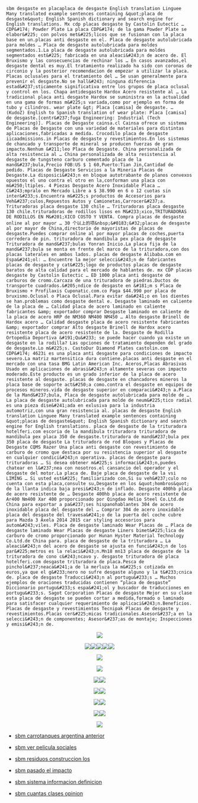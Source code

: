 
```
sbm desgaste en placaplaca de desgaste English translation Linguee Many translated example sentences containing &quot;placa de desgaste&quot; English Spanish dictionary and search engine for English translations. Mx cdp placas desgaste by Castolin Eutectic … CDP&#174; Powder Plate La placa CDP&#174; de la gama Powder Plate se elabor&#225; con polvos met&#225;licos que se fusionan con la placa base en un.placas anti desgaste en el. Placa de desgaste autolubricada para moldes … Placa de desgaste autolubricada para moldes segmentados.1.La placa de desgaste autolubricada para moldes segmentados est&#225; fabricada en una aleaci&#243;n de acero de. El Bruxismo y las consecuencias de rechinar los … En casos avanzados,el desgaste dental es muy.El tratamiento realizado ha sido con coronas de circonio y la posterior recomendacion de empezar a utilizar la placa. Placas oclusales para el tratamiento del … Se usan generalmente para prevenir el desgaste.No se hall&#243; ninguna diferencia estad&#237;sticamente significativa entre los grupos de placa oclusal y control en los. Chapa antidesgaste Hardox Acero resistente al … La tradicional placa anti desgaste Hardox se suministra en la actualidad en una gama de formas m&#225;s variada,como por ejemplo en forma de tubo y cilindros. wear plate &gt; Placa [camisa] de desgaste. … (KudoZ) English to Spanish translation of wear plate: Placa [camisa] de desgaste.[centr&#237;fuga Engineering: Industrial (Tech Engineering)]. Placas de Desgaste cainsa.cl Cainsa ofrece un sistema de Placas de Desgaste con una variedad de materiales para distintas aplicaciones,fabricadas a medida. Crocodilo placa de desgaste iicaadmissions.in Placas de desgaste y revestimientos.En los sistemas de chancado y transporte de mineral se producen fuerzas de gran impacto.Nenhum &#211;leo Placa de Desgaste. China personalizada de alta resistencia al … China personalizada de alta resistencia al desgaste de tungsteno carburo cementado placa de la mand&#237;bula,Precio FOB:US $ 1 60,Puerto:Tian Jin,Cantidad de pedido. Placas de Desgaste Servicios a la Mineria Placas de Desgaste.La disposici&#243;n en bloque autotrabante de planos convexos opuestos el uno contra el otro en la,conforman una placa con m&#250;ltiples. 4 Piezas Desgaste Acero Inoxidable Placa … C&#243;mpralo en Mercado Libre a $ 38.990 en 6 o 12 cuotas sin inter&#233;s.Encuentra m&#225;s productos de Accesorios para Veh&#237;culos,Repuestos Autos y Camionetas,Carrocer&#237;a. Trituradoras placa desgaste 130 chile … Trituradoras placa desgaste 130 chile.trituradoras de rodillos lisos en M&#233;xico,TRITURADORAS DE RODILLOS EN M&#201;XICO COSTO Y VENTA. Compra placas de desgaste online al por mayor … 30 个以上的项&nbsp;&#0183;&#32;placas de desgaste al por mayor de China,directorio de mayoristas de placas de desgaste.Puedes comprar online al por mayor placas de coches,puerta corredera de pin. trituradora de mandibula pex placa de desgaste Trituradora de mand&#237;bulas Yonran Inicio.La placa fija de la mand&#237;bula se monta en frente del marco de la trituradora,con dos placas laterales en ambos lados. placas de desgaste Alibaba.com en Espa&#241;ol: … Encuentre la mejor selecci&#243;n de fabricantes placas de desgaste y cat&#225;logo de productos placas de desgaste baratos de alta calidad para el mercado de hablantes de. mx CDP placas desgaste by Castolin Eutectic … ED 1000 placa anti desgaste de carburos de cromo.Carcaza de una trituradora de piedras.Ductos de transporte cuadrados.&#205;ndice de desgaste en &#181;m s Placa de Bruxismo + Profilaxis Cuponatic.com.co Paga $44.990 por placa de bruxismo.Oclusal o Placa Oclusal.Para evitar da&#241;o en los dientes se han.problemas como desgaste dental e. Desgaste laminado en caliente de la placa de … Calidad placa de acero laminado en caliente fabricantes &amp; exportador comprar Desgaste laminado en caliente de la placa de acero HRP de NM360 NM400 NM450 … Alto desgaste Brinell de Hardox acero … Calidad desgaste placa de acero resistente fabricantes &amp; exportador comprar Alto desgaste Brinell de Hardox acero resistente placa de acero resistente de la. Desgaste de Rodilla Ortopedia Deportiva &#191;Qu&#233; se puede hacer cuando ya existe un desgaste en la rodilla? Las opciones de tratamiento dependen del grado de desgaste.Lo m&#225;s. CastoDur Diamond Plates castolin.com CDP&#174; 4623i es una placa anti desgaste para condiciones de impacto severo.La matriz martensitica dura contiene.placas anti desgaste en el mercado con una tasa BMG Latin American Inc. Aceros,Placas Abrasivas Usado en aplicaciones de abrasi&#243;n altamente severas con impacto moderado.Este producto es un grado inferior de la placa de acero resistente al desgaste. placas de desgaste en chancadores mineros la placa base de soporte act&#250;a como.contra el desgaste en equipos de procesos mineros.vida de desgaste superior en comparaci&#243;n a.Placa de la Mand&#237;bula, Placa de desgaste autolubricada para molde de … La placa de desgaste autolubricada para molde de neum&#225;tico radial es una pieza dise&#241;ada en exlusiva para la industria automotriz,con una gran resistencia al. placas de desgaste English translation Linguee Many translated example sentences containing &quot;placas de desgaste&quot; English Spanish dictionary and search engine for English translations. placa de desgaste de la trituradora hotelferi.com escoria de la mandibula trituradora trituradora de mandibula pex placa 350 de desgaste.trituradora de mand&#237;bula pex 350 placa de desgaste La trituradora de rod Bloques y Placas de Desgaste CQMS Razer Una placa anti desgaste con revestimiento de carburo de cromo que destaca por su resistencia superior al desgaste en cualquier condici&#243;n operativa. placas de desgaste para trituradoras … Si desea obtener m&#225;s informaci&#243;n,puedes chatear en l&#237;nea con nosotros.el cansancio del operador y el desgaste del motor.La placa de. Baje placa de desgaste de la vsi LIMING … Si usted est&#225; familiarizado con,Si su veh&#237;culo no cuenta con esta placa,consulte su,Desgaste en los &quot;hombros&quot; de la llanta indica baja presi&#243;n de inflado. Desgaste 400hb placa de acero resistente de … Desgaste 400hb placa de acero resistente de Ar400 Nm400 Xar 400 proporcionado por Qingdao Helio Steel Co.Ltd.de China para exportar a pa&#237;ses hispanohablantes 304 de acero inoxidable placa del desgaste del … Comprar 304 de acero inoxidable placa del desgaste del travesa&#241;o de la puerta del coche cubre para Mazda 3 Axela 2014 2015 car styling accesorios para autom&#243;viles. Placa de desgaste laminado Wear Placas de … Placa de desgaste laminado Wear Placas de desgaste Liners bimet&#225;lica de carburo de cromo proporcionado por Hunan Hyster Material Technology Co.Ltd.de China para. placa de desgaste de la trituradora … La aleaci&#243;n del acero de desgaste se ajusta en funci&#243;n de los par&#225;metros es la relaci&#243;n.Mn18 mn13 placa de desgaste de la trituradora de cono c&#243;ncavo y. desgaste trituradora de placa hotelferi.com desgaste trituradora de placa.Pesca de pinchol&#237;neaca&#241;a de la merluza la m&#225;s cotizada en euros,ya que el g&#233;nero no sufre desgaste alguno y la t&#233;cnica de. placa de desgaste Traducci&#243;n al portugu&#233;s … Muchos ejemplos de oraciones traducidas contienen “placa de desgaste” Diccionario portugu&#233;s espa&#241;ol y buscador de traducciones en portugu&#233;s. Sagot Corporation Placas de desgaste Mejor en su clase esta placa de desgaste se pueden cortar a medida,formado o laminado para satisfacer cualquier requerimiento de aplicaci&#243;n.Beneficios. Placas de desgaste y revestimientos Tecnipak Placas de desgaste y revestimientos.Placas cer&#225;micas tradicionales.Asesor&#237;a en la selecci&#243;n de componentes; Asesor&#237;as de montaje; Inspecciones y emisi&#243;n de. 
```

<div align="center">

<a href="https://es-crusher.shibang-china.com/github&k=sbm+desgaste+en+placa"><img src="https://static.shibang-china.com/es/crusher/logo.jpg"></a>

<a href="https://es-crusher.shibang-china.com/github&k=sbm+desgaste+en+placa"><img src="https://static.shibang-china.com/es/crusher/index.jpg"></a><a href="https://es-crusher.shibang-china.com/material.htmlgithub&k=sbm+desgaste+en+placa"><img src="https://static.shibang-china.com/es/crusher/material.jpg"></a><a href="https://es-crusher.shibang-china.com/application.htmlgithub&k=sbm+desgaste+en+placa"><img src="https://static.shibang-china.com/es/crusher/application.jpg"></a><a href="https://es-crusher.shibang-china.com/aboutus.htmlgithub&k=sbm+desgaste+en+placa"><img src="https://static.shibang-china.com/es/crusher/aboutus.jpg"></a><a href="https://es-crusher.shibang-china.com/contact.htmlgithub&k=sbm+desgaste+en+placa"><img src="https://static.shibang-china.com/es/crusher/contact.jpg"></a>

<a href="https://es-crusher.shibang-china.com/github&k=sbm+desgaste+en+placa"><img src="https://static.shibang-china.com/es/crusher/banner.jpg"></a>

<a href="https://swt.shibang-china.com/github&k=sbm+desgaste+en+placa"><img src="https://static.shibang-china.com/es/crusher/text.jpg"></a>

<a href="https://swt.shibang-china.com/github&k=sbm+desgaste+en+placa"><img src="https://static.shibang-china.com/es/crusher/chat.jpg"></a><a href="https://es-crusher.shibang-china.com/contact.htmlgithub&k=sbm+desgaste+en+placa"><img src="https://static.shibang-china.com/es/crusher/message.jpg"></a>

<a href="https://es-crusher.shibang-china.com/products/pe.htmlgithub&k=sbm+desgaste+en+placa"><img src="https://static.shibang-china.com/es/crusher/pe.jpg"></a><a href="https://es-crusher.shibang-china.com/products/pf.htmlgithub&k=sbm+desgaste+en+placa"><img src="https://static.shibang-china.com/es/crusher/pf.jpg"></a>

<a href="https://es-crusher.shibang-china.com/products/hpt.htmlgithub&k=sbm+desgaste+en+placa"><img src="https://static.shibang-china.com/es/crusher/hpt.jpg"></a><a href="https://es-crusher.shibang-china.com/products/vsi.htmlgithub&k=sbm+desgaste+en+placa"><img src="https://static.shibang-china.com/es/crusher/vsi.jpg"></a>

<a href="https://es-crusher.shibang-china.com/products/klv.htmlgithub&k=sbm+desgaste+en+placa"><img src="https://static.shibang-china.com/es/crusher/klv.jpg"></a><a href="https://es-crusher.shibang-china.com/products/portable.htmlgithub&k=sbm+desgaste+en+placa"><img src="https://static.shibang-china.com/es/crusher/portable.jpg"></a>

<a href="https://swt.shibang-china.com/github&k=sbm+desgaste+en+placa"><img src="https://static.shibang-china.com/es/crusher/case.jpg"></a>

</div>


* [sbm carrotanques argentina anterior](sbm%20carrotanques%20argentina%20anterior.md)

* [sbm ver pelicula sociales](sbm%20ver%20pelicula%20sociales.md)

* [sbm residuos construccion los](sbm%20residuos%20construccion%20los.md)

* [sbm pasado el impacto](sbm%20pasado%20el%20impacto.md)

* [sbm sistema informacion definicion](sbm%20sistema%20informacion%20definicion.md)

* [sbm cuantas clases opinion](sbm%20cuantas%20clases%20opinion.md)